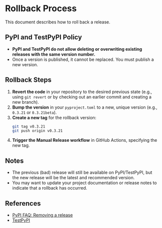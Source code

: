 # Rollback Process

This document describes how to roll back a release.

## PyPI and TestPyPI Policy

- **PyPI and TestPyPI do not allow deleting or overwriting existing releases with the same version number.**
- Once a version is published, it cannot be replaced. You must publish a new version.

## Rollback Steps

1. **Revert the code** in your repository to the desired previous state (e.g., using `git revert` or by checking out an earlier commit and creating a new branch).
2. **Bump the version** in your `pyproject.toml` to a new, unique version (e.g., `0.3.21` or `0.3.21beta`).
3. **Create a new tag** for the rollback version:
   ```sh
   git tag v0.3.21
   git push origin v0.3.21
   ```
4. **Trigger the Manual Release workflow** in GitHub Actions, specifying the new tag.

## Notes

- The previous (bad) release will still be available on PyPI/TestPyPI, but the new release will be the latest and recommended version.
- You may want to update your project documentation or release notes to indicate that a rollback has occurred.

## References

- [PyPI FAQ: Removing a release](https://pypi.org/help/#removing-a-release)
- [TestPyPI](https://test.pypi.org/project/bjones-testing-actions)
